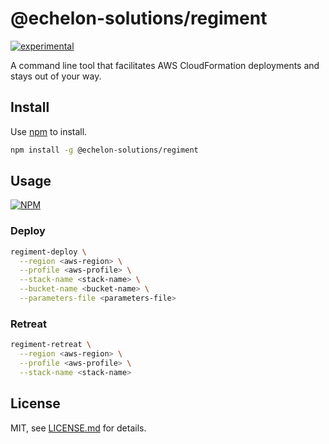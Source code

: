# @echelon-solutions/regiment

[![experimental](http://badges.github.io/stability-badges/dist/experimental.svg)](http://github.com/badges/stability-badges)

A command line tool that facilitates AWS CloudFormation deployments and stays out of your way.

## Install

Use [npm](https://npmjs.com/) to install.

```sh
npm install -g @echelon-solutions/regiment
```

## Usage

[![NPM](https://nodei.co/npm/@echelon-solutions/regiment.png)](https://www.npmjs.com/package/@echelon-solutions/regiment)

### Deploy

```sh
regiment-deploy \
  --region <aws-region> \
  --profile <aws-profile> \
  --stack-name <stack-name> \
  --bucket-name <bucket-name> \
  --parameters-file <parameters-file>
```

### Retreat

```sh
regiment-retreat \
  --region <aws-region> \
  --profile <aws-profile> \
  --stack-name <stack-name>
```

## License

MIT, see [LICENSE.md](http://github.com/echelon-solutions/regiment/blob/master/LICENSE.md) for details.
